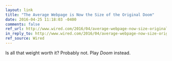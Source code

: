 ```yaml
---
layout: link
title: "The Average Webpage is Now the Size of the Original Doom"
date: 2016-04-25 11:18:03 -0400
comments: false
ref_url: http://www.wired.com/2016/04/average-webpage-now-size-original-doom/
in_reply_to: http://www.wired.com/2016/04/average-webpage-now-size-original-doom/
ref_source: Wired
---
```


Is all that weight worth it? Probably not. Play <cite>Doom</cite> instead.